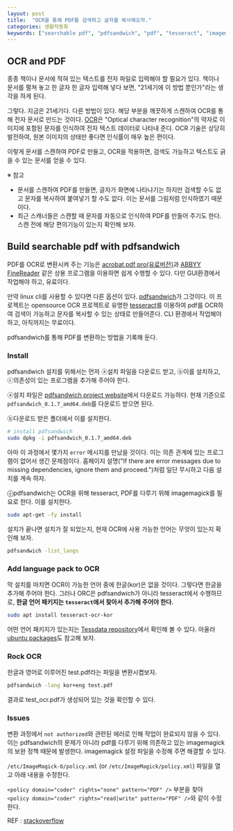 ```yaml
---
layout: post
title:  "OCR을 통해 PDF를 검색하고 글자를 복사해오자."
categories: 생활자동화
keywords: ["searchable pdf", "pdfsandwich", "pdf", "tesseract", "imagemagick", "bash"]
---
```



## OCR and PDF

종종 책이나 문서에 적혀 있는 텍스트를 전자 파일로 입력해야 할 필요가 있다. 책이나 문서를 펼쳐 놓고 한 글자 한 글자 입력해 넣다 보면, "21세기에 이 방법 뿐인가"라는 생각을 하게 된다.

그렇다. 지금은 21세기다. 다른 방법이 있다. 해당 부분을 깨끗하게 스캔하여 OCR를 통해 전자 문서로 만드는 것이다. [OCR](https://en.wikipedia.org/wiki/Optical_character_recognition)은 "Optical character recognition"의 약자로 이미지에 포함된 문자를 인식하여 전자 텍스트 데이터로 나타내 준다. OCR 기술은 상당히 발전하여, 원본 이미지의 상태만 좋다면 인식률이 매우 높은 편이다.

이렇게 문서를 스캔하여  PDF로 만들고, OCR을 적용하면, 검색도 가능하고 텍스트도 긁을 수 있는 문서를 얻을 수 있다.


※ 참고

* 문서를 스캔하여 PDF를 만들면, 글자가 화면에 나타나기는 하지만 검색할 수도 없고 문자를 복사하여 붙여넣기 할 수도 없다. 이는 문서를 그림처럼 인식하였기 때문이다.
* 최근 스캐너들은 스캔할 때 문자를 자동으로 인식하여 PDF를 만들어 주기도 한다. 스캔 전에 해당 편의기능이 있는지 확인해 보자.

## Build searchable pdf with pdfsandwich

PDF를 OCR로 변환시켜 주는 기능은 [acrobat pdf pro(유료버전)](https://acrobat.adobe.com/sea/en/acrobat/acrobat-pro.html)과 [ABBYY FineReader](https://www.abbyy.com/en-us/finereader/) 같은 상용 프로그램을 이용하면 쉽게 수행할 수 있다. 다만 GUI환경에서 작업해야 하고, 유료이다.

만약 linux cli를 사용할 수 있다면 다른 옵션이 있다. [pdfsandwich](http://www.tobias-elze.de/pdfsandwich/)가 그것이다. 이 프로젝트는 opensource OCR 프로젝트로 유명한 [tesseract](https://github.com/tesseract-ocr/tesseract)를 이용하여 pdf를 OCR하여 검색이 가능하고 문자를 복사할 수 있는 상태로 만들어준다. CLI 환경에서 작업해야 하고, 아직까지는 무료이다.

pdfsandwich를 통해 PDF를 변환하는 방법을 기록해 둔다.

### Install

pdfsandwich 설치를 위해서는 먼저 ⓐ설치 파일을 다운로드 받고, ⓑ이를 설치하고, ⓒ의존성이 있는 프로그램을 추가해 주어야 한다.

ⓐ설치 파일은 [pdfsandwich project website](http://sourceforge.net/projects/pdfsandwich/files/)에서 다운로드 가능하다. 현재 기준으로 `pdfsandwich_0.1.7_amd64.deb`를 다운로드 받으면 된다.

ⓑ다운로드 받은 폴더에서 이를 설치한다.

```bash
# install pdfsandwich
sudo dpkg -i pdfsandwich_0.1.7_amd64.deb  
```

아마 이 과정에서 몇가지 `error` 메시지를 만났을 것이다. 이는 의존 관계에 있는 프로그램이 없어서 생긴 문제점이다. 홈페이지 설명("If there are error messages due to missing dependencies, ignore them and proceed.")처럼 일단 무시하고 다음 설치를 계속 하자.

ⓒpdfsandwich는 OCR을 위해 tesseract, PDF를 다루기 위해 imagemagick를 필요로 한다. 이를 설치한다.

```bash
sudo apt-get -fy install
```

설치가 끝나면 설치가 잘 되었는지, 현재 OCR에 사용 가능한 언어는 무엇이 있는지 확인해 보자.

```bash
pdfsandwich -list_langs
```

### Add language pack to OCR

막 설치를 마치면 OCR이 가능한 언어 중에 한글(kor)은 없을 것이다. 그렇다면 한글을 추가해 주어야 한다. 그러나 ORC은 pdfsandwich가 아니라 tesseract에서 수행하므로, __한글 언어 패키지는 `tesseract`에서 찾아서 추가해 주어야 한다.__

```bash
sudo apt install tesseract-ocr-kor
```

어떤 언어 패키지가 있는지는 [Tessdata repository](https://github.com/tesseract-ocr/tessdata)에서 확인해 볼 수 있다. 아울러 [ubuntu packages](https://packages.ubuntu.com/bionic/tesseract-ocr-all)도 참고해 보자.


### Rock OCR

한글과 영어로 이루어진 test.pdf라는 파일을 변환시켭보자.

```bash
pdfsandwich -lang kor+eng test.pdf
```

결과로 test_ocr.pdf가 생성되어 있는 것을 확인할 수 있다.


### Issues

변환 과정에서 `not authorized`와 관련된 에러로 인해 작업이 완료되지 않을 수 있다. 이는 pdfsandwich의 문제가 아니라 pdf를 다루기 위해 의존하고 있는 imagemagick의 보완 정책 때문에 발생한다.  imagemagick 설정 파일을 수정해 주면 해결할 수 있다.

`/etc/ImageMagick-6/policy.xml` (or `/etc/ImageMagick/policy.xml`) 파일을 열고 아래 내용을 수정한다.

`<policy domain="coder" rights="none" pattern="PDF" />` 부분을 찾아 `<policy domain="coder" rights="read|write" pattern="PDF" />`와 같이 수정한다.

REF : [stackoverflow](https://stackoverflow.com/questions/42928765/convertnot-authorized-aaaa-error-constitute-c-readimage-453)
